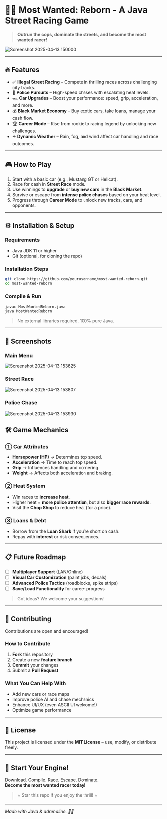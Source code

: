# 🚗🚨 **Most Wanted: Reborn** - A Java Street Racing Game

> **Outrun the cops, dominate the streets, and become the most wanted racer!**

![Screenshot 2025-04-13 150000](https://github.com/user-attachments/assets/50696786-5bba-410d-a4cc-13c660504acf)


---

## 🔥 Features

- ✅ **Illegal Street Racing** – Compete in thrilling races across challenging city tracks.
- 🚖 **Police Pursuits** – High-speed chases with escalating heat levels.
- 🏎️ **Car Upgrades** – Boost your performance: speed, grip, acceleration, and more.
- 💰 **Black Market Economy** – Buy exotic cars, take loans, manage your cash flow.
- 🏆 **Career Mode** – Rise from rookie to racing legend by unlocking new challenges.
- ☂️ **Dynamic Weather** – Rain, fog, and wind affect car handling and race outcomes.

---

## 🎮 How to Play

1. Start with a basic car (e.g., Mustang GT or Hellcat).
2. Race for cash in **Street Race** mode.
3. Use winnings to **upgrade** or **buy new cars** in the **Black Market**.
4. Survive or escape from **intense police chases** based on your heat level.
5. Progress through **Career Mode** to unlock new tracks, cars, and opponents.

---

## ⚙️ Installation & Setup

### Requirements
- Java JDK 11 or higher
- Git (optional, for cloning the repo)

### Installation Steps
```bash
git clone https://github.com/yourusername/most-wanted-reborn.git
cd most-wanted-reborn
```

### Compile & Run
```bash
javac MostWantedReborn.java
java MostWantedReborn
```

> No external libraries required. 100% pure Java.

---

## 📸 Screenshots

### Main Menu

![Screenshot 2025-04-13 153625](https://github.com/user-attachments/assets/8a2c0a74-5afc-4411-86af-a1fd281e271d)


### Street Race

![Screenshot 2025-04-13 153807](https://github.com/user-attachments/assets/c232ba2e-6f38-4bd0-a438-856b22ea0e0c)


### Police Chase

![Screenshot 2025-04-13 153930](https://github.com/user-attachments/assets/21d87e8f-0cf1-470b-b7c6-1029f98f3512)


## 🛠️ Game Mechanics

### ① Car Attributes
- **Horsepower (HP)** → Determines top speed.
- **Acceleration** → Time to reach top speed.
- **Grip** → Influences handling and cornering.
- **Weight** → Affects both acceleration and braking.

### ② Heat System
- Win races to **increase heat**.
- Higher heat = **more police attention**, but also **bigger race rewards**.
- Visit the **Chop Shop** to reduce heat (for a price).

### ③ Loans & Debt
- Borrow from the **Loan Shark** if you’re short on cash.
- Repay with **interest** or risk consequences.

---

## 📋 Future Roadmap

- [ ] **Multiplayer Support** (LAN/Online)
- [ ] **Visual Car Customization** (paint jobs, decals)
- [ ] **Advanced Police Tactics** (roadblocks, spike strips)
- [ ] **Save/Load Functionality** for career progress

> Got ideas? We welcome your suggestions!

---

## 🤝 Contributing

Contributions are open and encouraged!

### How to Contribute
1. **Fork** this repository
2. Create a new **feature branch**
3. **Commit** your changes
4. Submit a **Pull Request**

### What You Can Help With
- Add new cars or race maps
- Improve police AI and chase mechanics
- Enhance UI/UX (even ASCII UI welcome!)
- Optimize game performance

---

## 📄 License

This project is licensed under the **MIT License** – use, modify, or distribute freely.

---

## 🚀 Start Your Engine!

Download. Compile. Race. Escape. Dominate.  
**Become the most wanted racer today!**

> ⭐ Star this repo if you enjoy the thrill! ⭐

---

*Made with Java & adrenaline. 🏁🚌*

